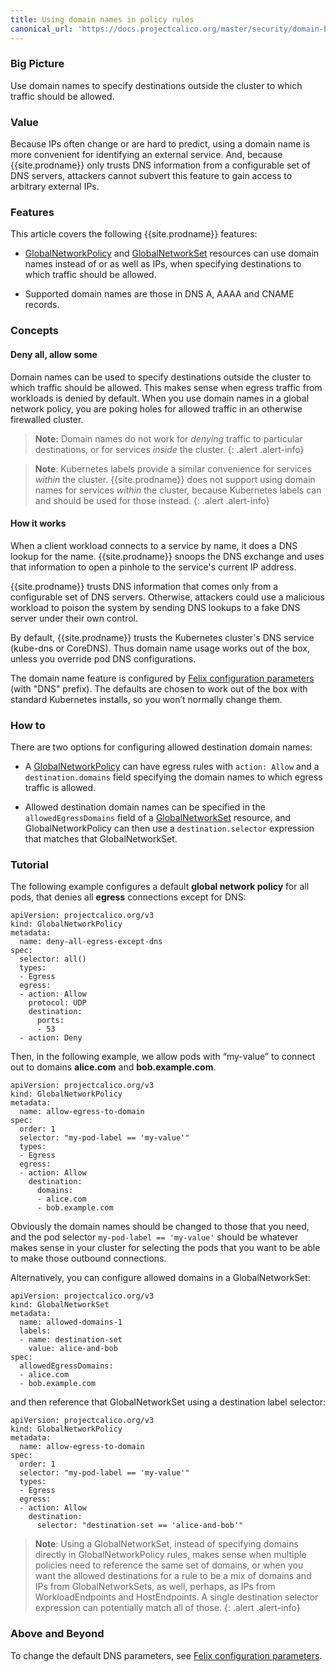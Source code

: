 ```yaml
---
title: Using domain names in policy rules
canonical_url: 'https://docs.projectcalico.org/master/security/domain-based-policy'
---
```


### Big Picture

Use domain names to specify destinations outside the cluster to which
traffic should be allowed.

### Value

Because IPs often change or are hard to predict, using a domain name
is more convenient for identifying an external service.  And, because
{{site.prodname}} only trusts DNS information from a configurable set
of DNS servers, attackers cannot subvert this feature to gain access
to arbitrary external IPs.

### Features

This article covers the following {{site.prodname}} features:

- [GlobalNetworkPolicy]({{site.baseurl}}/{{page.version}}/reference/calicoctl/resources/globalnetworkpolicy)
  and
  [GlobalNetworkSet]({{site.baseurl}}/{{page.version}}/reference/calicoctl/resources/globalnetworkset)
  resources can use domain names instead of or as well as IPs, when
  specifying destinations to which traffic should be allowed.

- Supported domain names are those in DNS A, AAAA and CNAME records.

### Concepts

#### Deny all, allow some

Domain names can be used to specify destinations outside the cluster
to which traffic should be allowed.  This makes sense when egress
traffic from workloads is denied by default.  When you use domain
names in a global network policy, you are poking holes for allowed
traffic in an otherwise firewalled cluster.

> **Note:** Domain names do not work for *denying* traffic to
> particular destinations, or for services *inside* the cluster.
{: .alert .alert-info}

> **Note**: Kubernetes labels provide a similar convenience for
> services *within* the cluster.  {{site.prodname}} does not support
> using domain names for services *within* the cluster, because
> Kubernetes labels can and should be used for those instead.
{: .alert .alert-info}

#### How it works

When a client workload connects to a service by name, it does a DNS
lookup for the name.  {{site.prodname}} snoops the DNS exchange and
uses that information to open a pinhole to the service's current IP
address.

{{site.prodname}} trusts DNS information that comes only from a
configurable set of DNS servers.  Otherwise, attackers could use a
malicious workload to poison the system by sending DNS lookups to a
fake DNS server under their own control.

By default, {{site.prodname}} trusts the Kubernetes cluster's DNS
service (kube-dns or CoreDNS).  Thus domain name usage works out of
the box, unless you override pod DNS configurations.

The domain name feature is configured by [Felix configuration
parameters]({{site.baseurl}}/{{page.version}}/reference/felix/configuration)
(with "DNS" prefix).  The defaults are chosen to work out of the box
with standard Kubernetes installs, so you won’t normally change them.

### How to

There are two options for configuring allowed destination domain names:

- A
  [GlobalNetworkPolicy]({{site.baseurl}}/{{page.version}}/reference/calicoctl/resources/globalnetworkpolicy)
  can have egress rules with `action: Allow` and a
  `destination.domains` field specifying the domain names to which
  egress traffic is allowed.

- Allowed destination domain names can be specified in the
  `allowedEgressDomains` field of a
  [GlobalNetworkSet]({{site.baseurl}}/{{page.version}}/reference/calicoctl/resources/globalnetworkset)
  resource, and GlobalNetworkPolicy can then use a
  `destination.selector` expression that matches that
  GlobalNetworkSet.

### Tutorial

The following example configures a default **global network policy**
for all pods, that denies all **egress** connections except for DNS:

```
apiVersion: projectcalico.org/v3
kind: GlobalNetworkPolicy
metadata:
  name: deny-all-egress-except-dns
spec:
  selector: all()
  types:
  - Egress
  egress:
  - action: Allow
    protocol: UDP
    destination:
      ports:
      - 53
  - action: Deny
```

Then, in the following example, we allow pods with “my-value” to
connect out to domains **alice.com** and **bob.example.com**.

```
apiVersion: projectcalico.org/v3
kind: GlobalNetworkPolicy
metadata:
  name: allow-egress-to-domain
spec:
  order: 1
  selector: "my-pod-label == 'my-value'"
  types:
  - Egress
  egress:
  - action: Allow
    destination:
      domains:
      - alice.com
      - bob.example.com
```

Obviously the domain names should be changed to those that you need,
and the pod selector `my-pod-label == 'my-value'` should be whatever
makes sense in your cluster for selecting the pods that you want to be
able to make those outbound connections.

Alternatively, you can configure allowed domains in a GlobalNetworkSet:

```
apiVersion: projectcalico.org/v3
kind: GlobalNetworkSet
metadata:
  name: allowed-domains-1
  labels:
  - name: destination-set
    value: alice-and-bob
spec:
  allowedEgressDomains:
  - alice.com
  - bob.example.com
```

and then reference that GlobalNetworkSet using a destination label
selector:

```
apiVersion: projectcalico.org/v3
kind: GlobalNetworkPolicy
metadata:
  name: allow-egress-to-domain
spec:
  order: 1
  selector: "my-pod-label == 'my-value'"
  types:
  - Egress
  egress:
  - action: Allow
    destination:
      selector: "destination-set == 'alice-and-bob'"
```

> **Note**: Using a GlobalNetworkSet, instead of specifying domains
> directly in GlobalNetworkPolicy rules, makes sense when
> multiple policies need to reference the same set of domains, or when
> you want the allowed destinations for a rule to be a mix of domains
> and IPs from GlobalNetworkSets, as well, perhaps, as IPs from
> WorkloadEndpoints and HostEndpoints.  A single destination selector
> expression can potentially match all of those.
{: .alert .alert-info}

### Above and Beyond

To change the default DNS parameters, see [Felix configuration
parameters]({{site.baseurl}}/{{page.version}}/reference/felix/configuration).
